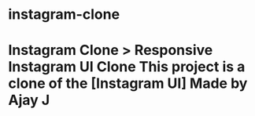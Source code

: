 # instagram-clone
# Instagram Clone  > Responsive Instagram UI Clone  This project is a clone of the [Instagram UI] Made by Ajay J 
